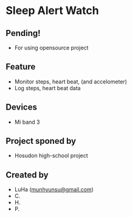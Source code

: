 # Sleep Alert Watch

## Pending!
- For using opensource project

## Feature
- Monitor steps, heart beat, (and accelometer)
- Log steps, heart beat data

## Devices
- Mi band 3

## Project sponed by 
- Hosudon high-school project

## Created by
- LuHa (munhyunsu@gmail.com)
- C.
- H.
- P.

